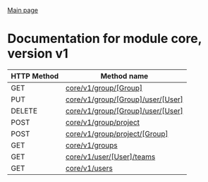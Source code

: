 
[Main page](../README.md)

# Documentation for module core, version v1

HTTP Method | Method name
------------|--------------
GET | [core/v1/group/[Group]](GET_core_v1_group_[Group].md)
PUT | [core/v1/group/[Group]/user/[User]](PUT_core_v1_group_[Group]_user_[User].md)
DELETE | [core/v1/group/[Group]/user/[User]](DELETE_core_v1_group_[Group]_user_[User].md)
POST | [core/v1/group/project](POST_core_v1_group_project.md)
POST | [core/v1/group/project/[Group]](POST_core_v1_group_project_[Group].md)
GET | [core/v1/groups](GET_core_v1_groups.md)
GET | [core/v1/user/[User]/teams](GET_core_v1_user_[User]_teams.md)
GET | [core/v1/users](GET_core_v1_users.md)


